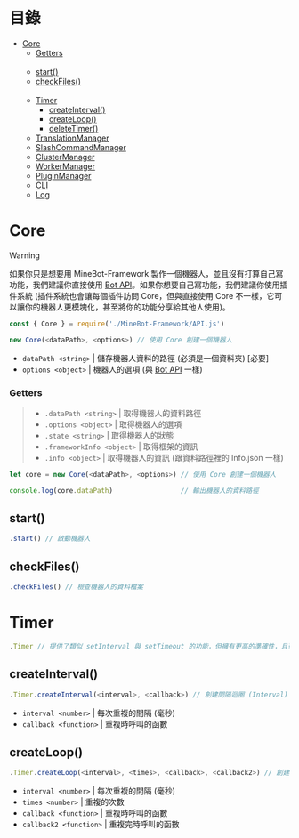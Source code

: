 # 目錄
* [Core](#core)
  * [Getters](#getters)
<br><br>
  * [start()](#start)
  * [checkFiles()](#checkfiles)
<br><br>
  * [Timer](#timer)
    * [createInterval()](#createinterval)
    * [createLoop()](#createloop)
    * [deleteTimer()](#deletetimer)
  * [TranslationManager](#translationmanager)
  * [SlashCommandManager](#slashcommandmanager)
  * [ClusterManager](#clustermanager)
  * [WorkerManager](#workermanager)
  * [PluginManager](#pluginmanager)
  * [CLI](#cli)
  * [Log](#log)

# Core
> [!WARNING]
> 如果你只是想要用 MineBot-Framework 製作一個機器人，並且沒有打算自己寫功能，我們建議你直接使用 [Bot API](./Bot.md)。如果你想要自己寫功能，我們建議你使用插件系統 (插件系統也會讓每個插件訪問 Core，但與直接使用 Core 不一樣，它可以讓你的機器人更模塊化，甚至將你的功能分享給其他人使用)。
```js
const { Core } = require('./MineBot-Framework/API.js')

new Core(<dataPath>, <options>) // 使用 Core 創建一個機器人
```
* `dataPath <string>` | 儲存機器人資料的路徑 (必須是一個資料夾) [必要]
* `options <object>` | 機器人的選項 (與 [Bot API](#bot) 一樣)

### Getters

> * `.dataPath <string>` | 取得機器人的資料路徑
> * `.options <object>` | 取得機器人的選項
> * `.state <string>` | 取得機器人的狀態
> * `.frameworkInfo <object>` | 取得框架的資訊
> * `.info <object>` | 取得機器人的資訊 (跟資料路徑裡的 Info.json 一樣)
```js
let core = new Core(<dataPath>, <options>) // 使用 Core 創建一個機器人

console.log(core.dataPath)                 // 輸出機器人的資料路徑
```

## start()
```js
.start() // 啟動機器人
```

## checkFiles()
```js
.checkFiles() // 檢查機器人的資料檔案
```

# Timer
```js
.Timer // 提供了類似 setInterval 與 setTimeout 的功能，但擁有更高的準確性，且更好管理。
```

## createInterval()
```js
.Timer.createInterval(<interval>, <callback>) // 創建間隔迴圈 (Interval)
```
* `interval <number>` | 每次重複的間隔 (毫秒)
* `callback <function>` | 重複時呼叫的函數

## createLoop()
```js
.Timer.createLoop(<interval>, <times>, <callback>, <callback2>) // 創建間隔迴圈 (只重複特定次數)
```
* `interval <number>` | 每次重複的間隔 (毫秒)
* `times <number>` | 重複的次數
* `callback <function>` | 重複時呼叫的函數
* `callback2 <function>` | 重複完時呼叫的函數

